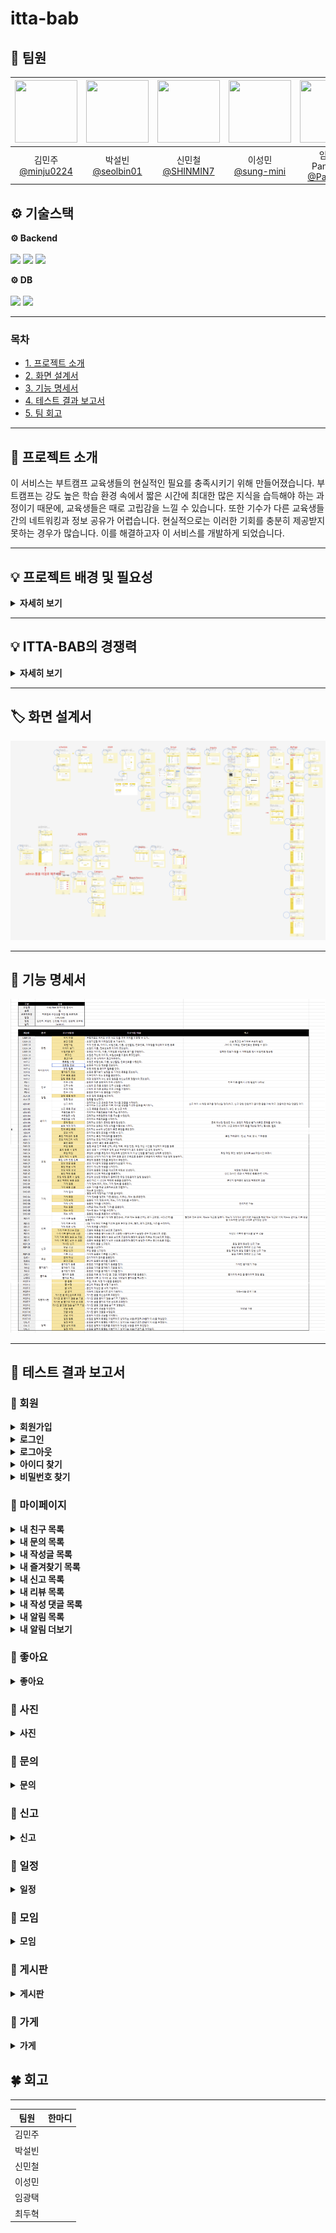 # itta-bab

## :rice: 팀원
<div align="center">

| <img src="https://avatars.githubusercontent.com/u/128581270?v=4" width="100" height="100"/> | <img src="https://avatars.githubusercontent.com/u/106576062?v=4" width="100" height="100"/> | <img src="https://avatars.githubusercontent.com/u/75729543?v=4" width="100" height="100"/> | <img src="https://avatars.githubusercontent.com/u/174118592?v=4" width="100" height="100"/> | <img src="https://avatars.githubusercontent.com/u/103546300?v=4" width="100" height="100"/> | <img src="https://avatars.githubusercontent.com/u/58172997?v=4" width="100" height="100"/> |
|:-------------------------------------------------------------------------------------------:|:-------------------------------------------------------------------------------------------:|:------------------------------------------------------------------------------------------:|:-------------------------------------------------------------------------------------------:|:-------------------------------------------------------------------------------------------:|:------------------------------------------------------------------------------------------:|
|                      김민주<br>[@minju0224](https://github.com/minju0224)                      |                      박설빈<br>[@seolbin01](https://github.com/seolbin01)                      |                        신민철<br>[@SHINMIN7](https://github.com/SHINMIN7)                         |                      이성민<br>[@sung-mini](https://github.com/sung-mini)                      |                   임광택<br>Pangtaek<br>[@Pangtaek](https://github.com/Pangtaek)                   |                          최두혁<br>[@enking](https://github.com/enking)                           |

</div>


## ⚙ 기술스택

<p><strong>⚙ Backend <br></strong>
<br>
  <img src="https://img.shields.io/badge/java-007396?style=for-the-badge&logo=java&logoColor=white"> 
  <img src="https://img.shields.io/badge/springboot-6DB33F?style=for-the-badge&logo=springboot&logoColor=white">
  <img src="https://img.shields.io/badge/gradle-02303A?style=for-the-badge&logo=gradle&logoColor=white">
</p>

<p><strong>⚙ DB <br></strong>
<br>
  <img src="https://img.shields.io/badge/mariadb-4479A1?style=for-the-badge&logo=mariadb&logoColor=white">
  <img src="https://img.shields.io/badge/redis-02303A?style=for-the-badge&logo=redis&logoColor=white">
</p>

---

### 목차

- [1. 프로젝트 소개](#-프로젝트-소개)
- [2. 화면 설계서](#-화면-설계서)
- [3. 기능 명세서](#-기능-명세서)
- [4. 테스트 결과 보고서](#-테스트-결과-보고서)
- [5. 팀 회고](#-팀-회고)


<hr>

## 📢 프로젝트 소개
이 서비스는 부트캠프 교육생들의 현실적인 필요를 충족시키기 위해 만들어졌습니다.
부트캠프는 강도 높은 학습 환경 속에서 짧은 시간에 최대한 많은 지식을 습득해야 하는 과정이기 때문에, 교육생들은 때로 고립감을 느낄 수 있습니다.
또한 기수가 다른 교육생들 간의 네트워킹과 정보 공유가 어렵습니다. 현실적으로는 이러한 기회를 충분히 제공받지 못하는 경우가 많습니다.
이를 해결하고자 이 서비스를 개발하게 되었습니다.

<hr>

## 💡 프로젝트 배경 및 필요성
<details>
<summary><strong>자세히 보기</strong></summary>

- 부트캠프 교육생들의 특수한 환경

   부트캠프는 집중적인 학습과 빡빡한 일정으로 인해, 다른 사람들과 소통하거나 도움을 주고받을 시간이 제한됩니다.
  이때 동료들과 정보를 공유하고 네트워킹할 수 있는 공간이 있으면 학습 효율이 크게 향상될 수 있습니다.
  하지만 부트캠프 자체에서는 충분한 소통 기회를 제공하지 못할 수 있기 때문에, 이를 보완할 수 있는 서비스가 필요합니다.

- 시간 관리와 생활의 불편함

   바쁜 교육 일정 속에서 식사 해결이나 동료와의 정보 공유는 귀찮게 느껴질 수 있습니다.
  이 서비스는 맛집 추천이나 배달 팟 모집 기능을 통해, 학습 외의 불편함을 최소화하면서 동료와 자연스럽게 교류하고,
  함께 배달을 시켜 시간과 비용을 절감할 수 있도록 도와줍니다.

- 심리적 지원과 소통의 필요

   부트캠프는 정신적으로나 육체적으로 매우 부담이 큰 과정입니다.
  익명으로 고민을 나누고, 다른 교육생들과 쉽게 소통할 수 있는 안전한 공간이 없다면, 심리적 부담은 더욱 커질 수 있습니다.
  이를 해소할 수 있는 익명 게시판과 실시간을 제공해 소통을 활성화하고 심리적 지지를 받을 수 있도록 합니다.

- 효율적인 정보 공유

   부트캠프에서는 빠른 정보 공유가 학습의 질을 높일 수 있습니다.
  새로운 학습 자료, 유용한 사이트, 꿀팁 등이 있을 때, 동료들과 정보를 신속하게 공유하고 토론할 수 있는 공간이 필요합니다.
  이 서비스의 게시판과 기능을 통해 교육생들은 자신의 경험과 학습 방법을 쉽게 나누고, 최신 정보를 신속하게 공유할 수 있습니다.

</details>
<hr>

## 💡 ITTA-BAB의 경쟁력
<details>
<summary><strong>자세히 보기</strong></summary>

- 동료 간의 자연스러운 네트워킹을 촉진
   부트캠프의 중요한 자산은 같은 목표를 가진 동료들입니다. 하지만 동료들과의 자연스러운 소통 기회가 부족할 때
  , 이 서비스가 이를 보완하여 음식, 배달, 정보 공유 등의 활동을 통해 교육생 간의 협력과 네트워킹을 촉진하고자 했습니다.

- 효율적인 시간 관리와 생활 편의성을 제공
   식사 문제나 생활 속 소소한 고민을 해결하기 위해 시간을 쏟는 대신, 배달 팟 모집이나 맛집 추천 기능을 통해 시간을 절약하고 편리하게 생활할 수 있도록 돕습니다.
  또한, 다양한 정보 공유 기능으로 서로 도움을 주고받으며 학습 시간을 최대한 확보할 수 있습니다

- 심리적 스트레스 해소와 커뮤니티 형성
   익명 게시판을 통해 교육생들이 마음속 고민을 털어놓고, 서로의 경험을 공유하며 심리적 지지를 받을 수 있는 커뮤니티를 제공합니다.
  이는 학습 과정에서 생기는 스트레스 해소에도 중요한 역할을 할 것입니다.

- 정보 공유의 효율성
   학습 중에 발견한 유용한 자료나 성공적인 학습 방법을 빠르게 동료들과 공유하는 것이 중요합니다.
   게시판과 채팅 기능을 통해 교육생들이 서로 팁과 정보를 신속히 공유하고, 실시간으로 질문하고 답변을 주고받을 수 있습니다.
   이를 통해 협력적 학습 환경이 조성됩니다.

</details>
<hr>

## 🏷️ 화면 설계서

[![🏷️ 화면 설계서 상세보기](/images/figma.png)](https://www.figma.com/design/hLawLTl9M0Qj1gXaqXdFFg/%EC%9D%B4%EB%94%B0%EB%B0%A5?node-id=0-1&t=tSZSM4NyRxEFFHzG-1)


<hr>

## 📝 기능 명세서

[![📝 기능 명세서 상세보기](/images/list.png)](https://docs.google.com/spreadsheets/d/1LzQABzEnEMkKeeP6o334z52HFMVH8R5BJJ9wbEo9lyI/edit?gid=0#gid=0)

<hr>

## 📌 테스트 결과 보고서

### 📗 회원
<details>
<summary><strong>회원가입</strong></summary>

![](/images/user/signup.gif)
</details>

<details>
<summary><strong>로그인</strong></summary>

![](/images/user/login.gif)
</details>

<details>
<summary><strong>로그아웃</strong></summary>

![](/images/user/logout.gif)
</details>

<details>
<summary><strong>아이디 찾기</strong></summary>

![](/images/user/findid.gif)
</details>

<details>
<summary><strong>비밀번호 찾기</strong></summary>

![](/images/user/findpwd.gif)
</details>

### 📗 마이페이지
<details>
<summary><strong>내 친구 목록</strong></summary>

![](/images/mypage/myfriend.gif)
</details>

<details>
<summary><strong>내 문의 목록</strong></summary>

![](/images/mypage/myfriend.gif)
</details>

<details>
<summary><strong>내 작성글 목록</strong></summary>

![](/images/mypage/mypost.gif)
</details>

<details>
<summary><strong>내 즐겨찾기 목록</strong></summary>

![](/images/mypage/mybookmark.gif)
</details>

<details>
<summary><strong>내 신고 목록</strong></summary>

![](/images/mypage/myreport.gif)
</details>

<details>
<summary><strong>내 리뷰 목록</strong></summary>

![](/images/mypage/myreview.gif)
</details>

<details>
<summary><strong>내 작성 댓글 목록</strong></summary>

![](/images/mypage/mycomment.gif)
</details>

<details>
<summary><strong>내 알림 목록</strong></summary>

![](/images/mypage/mynotification.gif)
</details>

<details>
<summary><strong>내 알림 더보기</strong></summary>

![](/images/mypage/morenotification.gif)
</details>

### 📗 좋아요
<details>
<summary><strong>좋아요</strong></summary>

![](/images/)
</details>

### 📗 사진
<details>
<summary><strong>사진</strong></summary>

![](/images/)
</details>

### 📗 문의
<details>
<summary><strong>문의</strong></summary>

![](/images/)
</details>

### 📗 신고
<details>
<summary><strong>신고</strong></summary>

![](/images/)
</details>

### 📗 일정
<details>
<summary><strong>일정</strong></summary>

![](/images/)
</details>

### 📕 모임
<details>
<summary><strong>모임</strong></summary>

![](/images/)
</details>

### 📘 게시판
<details>
<summary><strong>게시판</strong></summary>

![](/images/)
</details>

### 📙 가게
<details>
<summary><strong>가게</strong></summary>

![](/images/)
</details>

## 🍀 회고

---

| 팀원  | 한마디                                                                                                                                                                                                                                                                                                                                                                                                                                                                                                                                                                                                                                                                                                                                                        |
|-----|------------------------------------------------------------------------------------------------------------------------------------------------------------------------------------------------------------------------------------------------------------------------------------------------------------------------------------------------------------------------------------------------------------------------------------------------------------------------------------------------------------------------------------------------------------------------------------------------------------------------------------------------------------------------------------------------------------------------------------------------------------|
| 김민주 ||
| 박설빈 ||
| 신민철 ||
| 이성민 ||
| 임광택 ||
| 최두혁 ||
